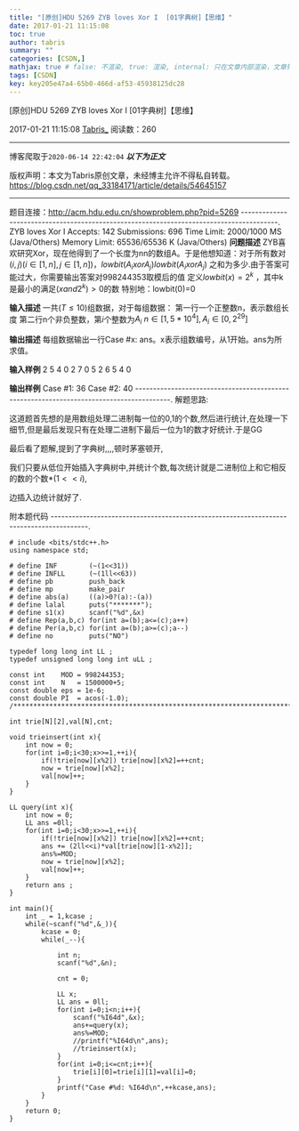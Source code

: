 ```yaml
---
title: "[原创]HDU 5269 ZYB loves Xor I  [01字典树]【思维】"
date: 2017-01-21 11:15:08
toc: true
author: tabris
summary: ""
categories: [CSDN,]
mathjax: true # false: 不渲染, true: 渲染, internal: 只在文章内部渲染，文章列表中不渲染
tags: [CSDN]
key: key205e47a4-65b0-466d-af53-45938125dc28
---
```


[原创]HDU 5269 ZYB loves Xor I  [01字典树]【思维】

2017-01-21 11:15:08  [Tabris_](https://me.csdn.net/qq_33184171) 阅读数：260

---

博客爬取于`2020-06-14 22:42:04`
***以下为正文***

版权声明：本文为Tabris原创文章，未经博主允许不得私自转载。
https://blog.csdn.net/qq_33184171/article/details/54645157

<!-- more -->

---

题目连接：http://acm.hdu.edu.cn/showproblem.php?pid=5269
----------------------------------------------------------------------------------------.
ZYB loves Xor I  Accepts: 142   Submissions: 696
 Time Limit: 2000/1000 MS (Java/Others)   Memory Limit: 65536/65536 K (Java/Others)
**问题描述**
ZYB喜欢研究Xor，现在他得到了一个长度为nn的数组A。于是他想知道：对于所有数对$(i,j)(i \in [1,n],j \in [1,n])$，$lowbit(A_i xor A_j)lowbit(A_ i   xor A_ j)$
之和为多少.由于答案可能过大，你需要输出答案对998244353取模后的值
定义$lowbit(x)=2^ k$
   ，其中k是最小的满足$(x_{} and 2^k) > 0$的数
特别地：lowbit(0)=0

**输入描述**
一共$(T \leq10)$组数据，对于每组数据：
第一行一个正整数n，表示数组长度
第二行n个非负整数，第$i$个整数为$A_{i}$
$n \in [1,5*10^4],A_i \in [0,2^{29}]$

**输出描述**
每组数据输出一行Case #x: ans。x表示组数编号，从1开始。ans为所求值。

**输入样例**
2
5
4 0 2 7 0
5
2 6 5 4 0

**输出样例**
Case #1: 36
Case #2: 40
----------------------------------------------------------------------------------------.
解题思路:

这道题首先想的是用数组处理二进制每一位的0,1的个数,然后进行统计,在处理一下细节,但是最后发现只有在处理二进制下最后一位为1的数才好统计.于是GG

最后看了题解,提到了字典树,,,,顿时茅塞顿开,

我们只要从低位开始插入字典树中,并统计个数,每次统计就是二进制位上和它相反的数的个数*$(1<<i)$,

边插入边统计就好了.


附本题代码
----------------------------------------------------------------------------------------.
```
# include <bits/stdc++.h>
using namespace std;

# define INF        (~(1<<31))
# define INFLL      (~(1ll<<63))
# define pb         push_back
# define mp         make_pair
# define abs(a)     ((a)>0?(a):-(a))
# define lalal      puts("*******");
# define s1(x)      scanf("%d",&x)
# define Rep(a,b,c) for(int a=(b);a<=(c);a++)
# define Per(a,b,c) for(int a=(b);a>=(c);a--)
# define no         puts("NO")

typedef long long int LL ;
typedef unsigned long long int uLL ;

const int    MOD = 998244353;
const int    N   = 1500000+5;
const double eps = 1e-6;
const double PI  = acos(-1.0);
/***********************************************************************/

int trie[N][2],val[N],cnt;

void trieinsert(int x){
    int now = 0;
    for(int i=0;i<30;x>>=1,++i){
        if(!trie[now][x%2]) trie[now][x%2]=++cnt;
        now = trie[now][x%2];
        val[now]++;
    }
}

LL query(int x){
    int now = 0;
    LL ans =0ll;
    for(int i=0;i<30;x>>=1,++i){
        if(!trie[now][x%2]) trie[now][x%2]=++cnt;
        ans += (2ll<<i)*val[trie[now][1-x%2]];
        ans%=MOD;
        now = trie[now][x%2];
        val[now]++;
    }
    return ans ;
}

int main(){
    int _ = 1,kcase ;
    while(~scanf("%d",&_)){
        kcase = 0;
        while(_--){

            int n;
            scanf("%d",&n);

            cnt = 0;

            LL x;
            LL ans = 0ll;
            for(int i=0;i<n;i++){
                scanf("%I64d",&x);
                ans+=query(x);
                ans%=MOD;
                //printf("%I64d\n",ans);
                //trieinsert(x);
            }
            for(int i=0;i<=cnt;i++){
                trie[i][0]=trie[i][1]=val[i]=0;
            }
            printf("Case #%d: %I64d\n",++kcase,ans);
        }
    }
    return 0;
}
```
